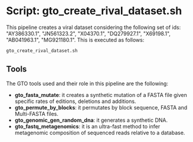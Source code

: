 # Script: gto_create_rival_dataset.sh

This pipeline creates a viral dataset considering the following set of ids:  "AY386330.1", "JN561323.2", "X04370.1", "DQ279927.1", "X69198.1", "AB041963.1", "MG921180.1". This is executed as follows:
```sh
gto_create_rival_dataset.sh
```

## Tools
The GTO tools used and their role in this pipeline are the following:

- **gto_fasta_mutate**:  it creates a synthetic mutation of a FASTA file given specific rates of editions, deletions and additions.
- **gto_permute_by_blocks**:  it permutates by block sequence, FASTA and Multi-FASTA files.
- **gto_genomic_gen_random_dna**:  it generates a synthetic DNA.
- **gto_fastq_metagenomics**: it is an ultra-fast method to infer metagenomic composition of sequenced reads
relative to a database. 
